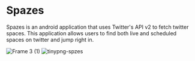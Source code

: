 # Spazes
Spazes is an android application that uses Twitter's API v2 to fetch twitter spaces. This application allows users to find both live and scheduled spaces on twitter and jump right in.


![Frame 3 (1)](https://user-images.githubusercontent.com/20203694/142248222-df39a84a-918b-4180-b4aa-95cbd6914282.png)
![tinypng-spzes](https://user-images.githubusercontent.com/20203694/142381555-18b2bbf6-7716-4370-802e-3a7fa4e097a7.jpg)
